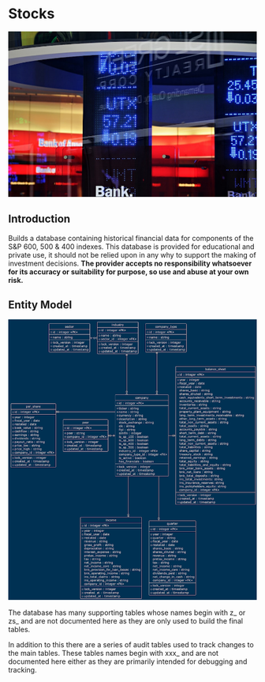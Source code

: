 # Stocks

![Splash](docs/splash.jpg)

## Introduction

Builds a database containing historical financial data for components of the S&P 600, 500 & 400 indexes.  This database
is provided for educational and private use, it should not be relied upon in any why to support the making of 
investment decisions.  **The provider accepts no responsibility whatsoever for its accuracy or suitability for purpose,
so use and abuse at your own risk.**

## Entity Model

![Entity Model](docs/database.png)

The database has many supporting tables whose names begin with z_ or zs_ and are not documented here as they are only
used to build the final tables.

In addition to this there are a series of audit tables used to track changes to the main tables.  These tables names
begin with xxx_ and are not documented here either as they are primarily intended for debugging and tracking.